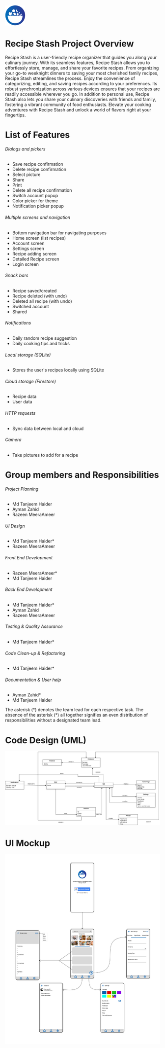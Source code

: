 ![Logo](../Images/Icon.png)

# Recipe Stash Project Overview

Recipe Stash is a user-friendly recipe organizer that guides you along your culinary journey. With its seamless features, Recipe Stash allows you to effortlessly store, manage, and share your favorite recipes. From organizing your go-to weeknight dinners to saving your most cherished family recipes, Recipe Stash streamlines the process. Enjoy the convenience of categorizing, editing, and saving recipes according to your preferences. Its robust synchronization across various devices ensures that your recipes are readily accessible wherever you go. In addition to personal use, Recipe Stash also lets you share your culinary discoveries with friends and family, fostering a vibrant community of food enthusiasts. Elevate your cooking adventures with Recipe Stash and unlock a world of flavors right at your fingertips.

# List of Features

###### Dialogs and pickers

- Save recipe confirmation
- Delete recipe confirmation
- Select picture
- Share
- Print
- Delete all recipe confirmation
- Switch account popup
- Color picker for theme
- Notification picker popup

###### Multiple screens and navigation

- Bottom navigation bar for navigating purposes
- Home screen (list recipes)
- Account screen
- Settings screen
- Recipe adding screen
- Detailed Recipe screen
- Login screen

###### Snack bars

- Recipe saved/created
- Recipe deleted (with undo)
- Deleted all recipe (with undo)
- Switched account
- Shared

###### Notifications

- Daily random recipe suggestion
- Daily cooking tips and tricks

###### Local storage (SQLite)

- Stores the user's recipes locally using SQLite

###### Cloud storage (Firestore)

- Recipe data
- User data

###### HTTP requests

- Sync data between local and cloud

###### Camera

- Take pictures to add for a recipe

# Group members and Responsibilities

###### Project Planning

- Md Tanjeem Haider
- Ayman Zahid
- Razeen MeeraAmeer

###### UI Design

- Md Tanjeem Haider*
- Razeen MeeraAmeer

###### Front End Development

- Razeen MeeraAmeer*
- Md Tanjeem Haider

###### Back End Development

- Md Tanjeem Haider*
- Ayman Zahid
- Razeen MeeraAmeer

###### Testing & Quality Assurance

- Md Tanjeem Haider*

###### Code Clean-up & Refactoring

- Md Tanjeem Haider*

###### Documentation & User help

- Ayman Zahid*
- Md Tanjeem Haider

The asterisk (\*) denotes the team lead for each respective task. The absence of the asterisk (\*) all together signifies an even distribution of responsibilities without a designated team lead.

# Code Design (UML)

![UML](Design_UML.jpg)

# UI Mockup

![UI Mockup](UI_Mockup.png)
